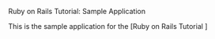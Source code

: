  Ruby on Rails Tutorial: Sample Application

 This is the sample application for the [Ruby on Rails Tutorial ]